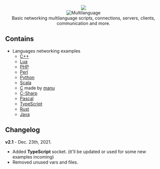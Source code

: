 <div align="center">
  <img src="https://i.imgur.com/QzvVJFn.png"><br>
 <img src="https://img.shields.io/badge/1.0-Multilanguage%20networking-informational" alt="Multilanguage"></br>
 Basic networking multilanguage scripts, connections, servers, clients, communication and more.
</div>

## Contains
- Languages networking examples
  - [C++](https://github.com/le01q/Networking/tree/main/C%2B%2B)
  - [Lua](https://github.com/le01q/Networking/tree/main/Lua)
  - [PHP](https://github.com/le01q/Networking/tree/main/PHP)
  - [Perl](https://github.com/le01q/Networking/tree/main/Perl)
  - [Python](https://github.com/le01q/Networking/tree/main/Python)
  - [Scala](https://github.com/le01q/Networking/tree/main/Scala)
  - [C](https://github.com/le01q/Networking/tree/main/C) made by [manu](https://github.com/manucabral)
  - [C-Sharp](https://github.com/le01q/Networking/tree/main/C-Sharp)
  - [Pascal](https://github.com/le01q/Networking/tree/main/Pascal)
  - [TypeScript](https://github.com/le01q/Networking/tree/main/TypeScript)
  - [Rust](https://github.com/le01q/Networking/tree/main/Rust)
  - [Java](https://github.com/le01q/Networking/tree/main/Java)
 
 ## Changelog
 **v2.1** - Dec. 23th, 2021.
   - Added **TypeScript** socket. (it'll be updated or used for some new examples incoming)
   - Removed unused vars and files.
